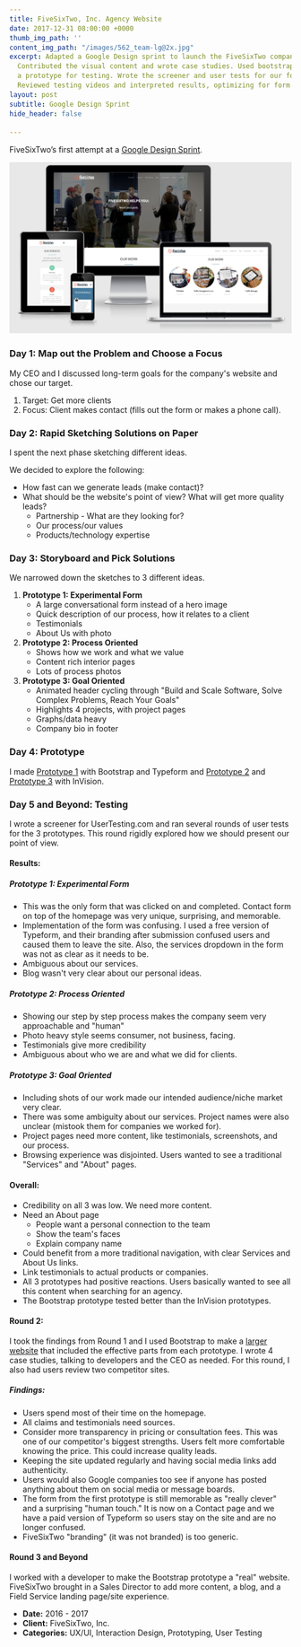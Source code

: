 ```yaml
---
title: FiveSixTwo, Inc. Agency Website
date: 2017-12-31 08:00:00 +0000
thumb_img_path: ''
content_img_path: "/images/562_team-lg@2x.jpg"
excerpt: Adapted a Google Design sprint to launch the FiveSixTwo company website.
  Contributed the visual content and wrote case studies. Used bootstrap to create
  a prototype for testing. Wrote the screener and user tests for our focused market.
  Reviewed testing videos and interpreted results, optimizing for form completion.
layout: post
subtitle: Google Design Sprint
hide_header: false

---
```

FiveSixTwo’s first attempt at a [Google Design Sprint](http://www.gv.com/sprint/).

![The FiveSixTwo website is shown on 4 different devices.](/images/562-1.png "FiveSixTwo website preview")

### Day 1: Map out the Problem and Choose a Focus

My CEO and I discussed long-term goals for the company's website and chose our target.

1. Target: Get more clients
2. Focus: Client makes contact (fills out the form or makes a phone call).

### Day 2: Rapid Sketching Solutions on Paper

I spent the next phase sketching different ideas.

We decided to explore the following:

* How fast can we generate leads (make contact)?
* What should be the website's point of view? What will get more quality leads?
  * Partnership - What are they looking for?
  * Our process/our values
  * Products/technology expertise

### Day 3: Storyboard and Pick Solutions

We narrowed down the sketches to 3 different ideas.

1. **Prototype 1: Experimental Form**
   * A large conversational form instead of a hero image
   * Quick description of our process, how it relates to a client
   * Testimonials
   * About Us with photo
2. **Prototype 2: Process Oriented**
   * Shows how we work and what we value
   * Content rich interior pages
   * Lots of process photos
3. **Prototype 3: Goal Oriented**
   * Animated header cycling through "Build and Scale Software, Solve Complex Problems, Reach Your Goals"
   * Highlights 4 projects, with project pages
   * Graphs/data heavy
   * Company bio in footer

### Day 4: Prototype

I made [Prototype 1](https://sfroehner.github.io/Round1-a/) with Bootstrap and Typeform and [Prototype 2](https://invis.io/RV7BQNKKQ) and [Prototype 3](https://invis.io/UN79DZLCB) with InVision.

### Day 5 and Beyond: Testing

I wrote a screener for UserTesting.com and ran several rounds of user tests for the 3 prototypes. This round rigidly explored how we should present our point of view.

#### Results:

##### Prototype 1: Experimental Form

* This was the only form that was clicked on and completed. Contact form on top of the homepage was very unique, surprising, and memorable.
* Implementation of the form was confusing. I used a free version of Typeform, and their branding after submission confused users and caused them to leave the site. Also, the services dropdown in the form was not as clear as it needs to be.
* Ambiguous about our services.
* Blog wasn't very clear about our personal ideas.

##### Prototype 2: Process Oriented

* Showing our step by step process makes the company seem very approachable and "human"
* Photo heavy style seems consumer, not business, facing.
* Testimonials give more credibility
* Ambiguous about who we are and what we did for clients.

##### Prototype 3: Goal Oriented

* Including shots of our work made our intended audience/niche market very clear.
* There was some ambiguity about our services. Project names were also unclear (mistook them for companies we worked for).
* Project pages need more content, like testimonials, screenshots, and our process.
* Browsing experience was disjointed. Users wanted to see a traditional "Services" and "About" pages.

#### Overall:

* Credibility on all 3 was low. We need more content.
* Need an About page
  * People want a personal connection to the team
  * Show the team's faces
  * Explain company name
* Could benefit from a more traditional navigation, with clear Services and About Us links.
* Link testimonials to actual products or companies.
* All 3 prototypes had positive reactions. Users basically wanted to see all this content when searching for an agency.
* The Bootstrap prototype tested better than the InVision prototypes.

#### Round 2:

I took the findings from Round 1 and I used Bootstrap to make a [larger website](http://beta.fivesixtwo.com/) that included the effective parts from each prototype. I wrote 4 case studies, talking to developers and the CEO as needed. For this round, I also had users review two competitor sites.

##### Findings:

* Users spend most of their time on the homepage.
* All claims and testimonials need sources.
* Consider more transparency in pricing or consultation fees. This was one of our competitor's biggest strengths. Users felt more comfortable knowing the price. This could increase quality leads.
* Keeping the site updated regularly and having social media links add authenticity.
* Users would also Google companies too see if anyone has posted anything about them on social media or message boards.
* The form from the first prototype is still memorable as "really clever" and a surprising "human touch." It is now on a Contact page and we have a paid version of Typeform so users stay on the site and are no longer confused.
* FiveSixTwo "branding" (it was not branded) is too generic.

#### Round 3 and Beyond

I worked with a developer to make the Bootstrap prototype a "real" website. FiveSixTwo brought in a Sales Director to add more content, a blog, and a Field Service landing page/site experience.

* **Date:** 2016 - 2017
* **Client:** FiveSixTwo, Inc.
* **Categories:** UX/UI, Interaction Design, Prototyping, User Testing